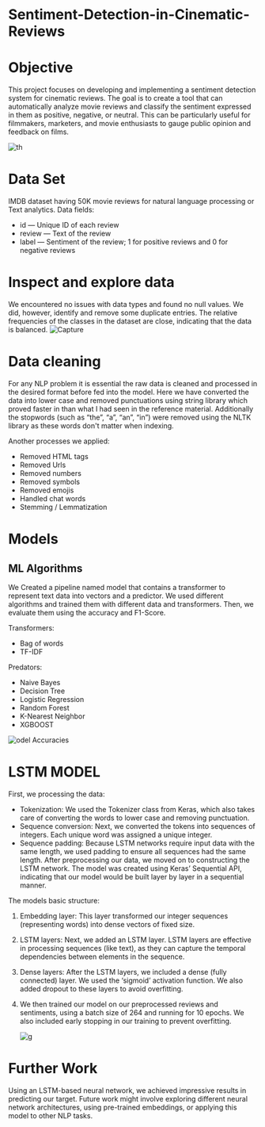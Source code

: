 # Sentiment-Detection-in-Cinematic-Reviews

# Objective
This project focuses on developing and implementing a sentiment detection system for cinematic reviews. The goal is to create a tool that can automatically analyze movie reviews and classify the sentiment expressed in them as positive, negative, or neutral. This can be particularly useful for filmmakers, marketers, and movie enthusiasts to gauge public opinion and feedback on films.

![th](https://github.com/danish1341/Sentiment-Detection-in-Cinematic-Reviews/assets/167858464/a6060f5e-ba2d-4889-90ca-eeb7b58bbbfe)


# Data Set

IMDB dataset having 50K movie reviews for natural language processing or Text analytics.
Data fields:

* id — Unique ID of each review
* review — Text of the review
* label — Sentiment of the review; 1 for positive reviews and 0 for negative reviews

# Inspect and explore data

We encountered no issues with data types and found no null values. We did, however, identify and remove some duplicate entries. The relative frequencies of the classes in the dataset are close, indicating that the data is balanced.
![Capture](https://github.com/danish1341/Sentiment-Detection-in-Cinematic-Reviews/assets/167858464/ba27cd23-c032-4108-8b9c-55372502f125)

# Data cleaning

For any NLP problem it is essential the raw data is cleaned and processed in the desired format before fed into the model. Here we have converted the data into lower case and removed punctuations using string library which proved faster in than what I had seen in the reference material. Additionally the stopwords (such as “the”, “a”, “an”, “in”) were removed using the NLTK library as these words don't matter when indexing.

Another processes we applied:

* Removed HTML tags
* Removed Urls
* Removed numbers
* Removed symbols
* Removed emojis
* Handled chat words
* Stemming / Lemmatization

# Models
## ML Algorithms

We Created a pipeline named model that contains a transformer to represent text data into vectors and a predictor.
We used different algorithms and trained them with different data and transformers. Then, we evaluate them using the accuracy and F1-Score.

Transformers:
* Bag of words
* TF-IDF
  
Predators:
* Naive Bayes
* Decision Tree
* Logistic Regression
* Random Forest
* K-Nearest Neighbor
* XGBOOST

![odel Accuracies](https://github.com/danish1341/Sentiment-Detection-in-Cinematic-Reviews/assets/167858464/4d592d29-7bcb-492c-8275-a38953af7eac)


# LSTM MODEL

First, we processing the data:

* Tokenization: We used the Tokenizer class from Keras, which also takes care of converting the words to lower case and removing punctuation.
* Sequence conversion: Next, we converted the tokens into sequences of integers. Each unique word was assigned a unique integer.
* Sequence padding: Because LSTM networks require input data with the same length, we used padding to ensure all sequences had the same length.
After preprocessing our data, we moved on to constructing the LSTM network. The model was created using Keras’ Sequential API, indicating that our model would be built layer by layer in a sequential manner.

The models basic structure:

1. Embedding layer: This layer transformed our integer sequences (representing words) into dense vectors of fixed size.
2. LSTM layers: Next, we added an LSTM layer. LSTM layers are effective in processing sequences (like text), as they can capture the temporal dependencies between elements in the sequence.
3. Dense layers: After the LSTM layers, we included a dense (fully connected) layer. We used the ‘sigmoid’ activation function. We also added dropout to these layers to avoid overfitting.
4. We then trained our model on our preprocessed reviews and sentiments, using a batch size of 264 and running for 10 epochs. We also included early stopping in our training to prevent overfitting.

   ![g](https://github.com/danish1341/Sentiment-Detection-in-Cinematic-Reviews/assets/167858464/ac7a4637-f25f-4615-a455-bd2d80bcd631)

# Further Work

Using an LSTM-based neural network, we achieved impressive results in predicting our target. Future work might involve exploring different neural network architectures, using pre-trained embeddings, or applying this model to other NLP tasks.




